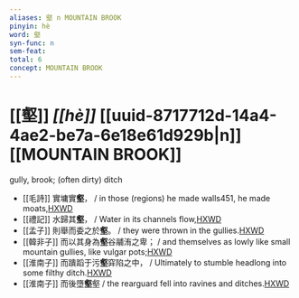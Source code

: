 ```yaml
---
aliases: 壑 n MOUNTAIN BROOK
pinyin: hè
word: 壑
syn-func: n
sem-feat: 
total: 6
concept: MOUNTAIN BROOK 
---
```

# [[壑]] *[[hè]]*  [[uuid-8717712d-14a4-4ae2-be7a-6e18e61d929b|n]] [[MOUNTAIN BROOK]]
gully, brook; (often dirty) ditch
 - [[毛詩]] 實墉實**壑**， / in those (regions) he made walls451, he made moats,[HXWD](https://hxwd.org/textview.html?location=KR1c0001_tls_025-86a.10)
 - [[禮記]] 水歸其**壑**， / Water in its channels flow,[HXWD](https://hxwd.org/textview.html?location=KR1d0052_tls_011-21a.28)
 - [[孟子]] 則舉而委之於**壑**。 / they were thrown in the gullies.[HXWD](https://hxwd.org/textview.html?location=KR1h0001_tls_005-57a.14)
 - [[韓非子]] 而以其身為**壑**谷鬴洧之卑； / and themselves as lowly like small mountain gullies, like vulgar pots;[HXWD](https://hxwd.org/textview.html?location=KR3c0005_tls_044-16a.10)
 - [[淮南子]] 而蹪蹈于污**壑**穽陷之中， / Ultimately to stumble headlong into some filthy ditch.[HXWD](https://hxwd.org/textview.html?location=KR3j0010_tls_001-32a.11)
 - [[淮南子]] 而後墮**壑**壑 / the rearguard fell into ravines and ditches.[HXWD](https://hxwd.org/textview.html?location=KR3j0010_tls_013-15a.49)